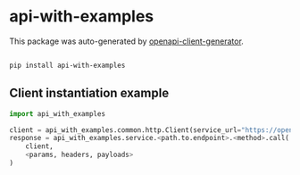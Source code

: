 # api-with-examples

This package was auto-generated by [openapi-client-generator](https://github.com/avanov/openapi-client-generator).

```bash

pip install api-with-examples

```


## Client instantiation example

```python
import api_with_examples

client = api_with_examples.common.http.Client(service_url="https://openapi-service-url/")
response = api_with_examples.service.<path.to.endpoint>.<method>.call(
    client,
    <params, headers, payloads>
)
```